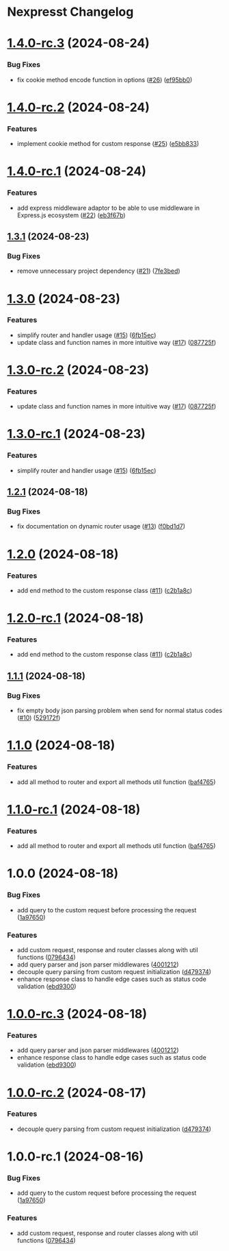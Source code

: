 # Nexpresst Changelog

# [1.4.0-rc.3](https://github.com/demirtasdurmus/nexpresst/compare/v1.4.0-rc.2...v1.4.0-rc.3) (2024-08-24)


### Bug Fixes

* fix cookie method encode function in options ([#26](https://github.com/demirtasdurmus/nexpresst/issues/26)) ([ef95bb0](https://github.com/demirtasdurmus/nexpresst/commit/ef95bb0daafa343cf5013fb392fcf07c3dee5855))

# [1.4.0-rc.2](https://github.com/demirtasdurmus/nexpresst/compare/v1.4.0-rc.1...v1.4.0-rc.2) (2024-08-24)


### Features

* implement cookie method for custom response ([#25](https://github.com/demirtasdurmus/nexpresst/issues/25)) ([e5bb833](https://github.com/demirtasdurmus/nexpresst/commit/e5bb833d7a7ca57dc58b6a842686ac231a2bb827))

# [1.4.0-rc.1](https://github.com/demirtasdurmus/nexpresst/compare/v1.3.1...v1.4.0-rc.1) (2024-08-24)


### Features

* add express middleware adaptor to be able to use middleware in Express.js ecosystem ([#22](https://github.com/demirtasdurmus/nexpresst/issues/22)) ([eb3f67b](https://github.com/demirtasdurmus/nexpresst/commit/eb3f67b0c4e0d246102132ead9b3735b3f90f938))

## [1.3.1](https://github.com/demirtasdurmus/nexpresst/compare/v1.3.0...v1.3.1) (2024-08-23)


### Bug Fixes

* remove unnecessary project dependency ([#21](https://github.com/demirtasdurmus/nexpresst/issues/21)) ([7fe3bed](https://github.com/demirtasdurmus/nexpresst/commit/7fe3bedeb3dc4193e4445a5ad2e7bf277b879ee1))

# [1.3.0](https://github.com/demirtasdurmus/nexpresst/compare/v1.2.1...v1.3.0) (2024-08-23)


### Features

* simplify router and handler usage ([#15](https://github.com/demirtasdurmus/nexpresst/issues/15)) ([6fb15ec](https://github.com/demirtasdurmus/nexpresst/commit/6fb15ec586f1aa0786422bff85168119b001c887))
* update class and function names in more intuitive way ([#17](https://github.com/demirtasdurmus/nexpresst/issues/17)) ([087725f](https://github.com/demirtasdurmus/nexpresst/commit/087725fe1d53ca84a6696d1664b76b32630b02cc))

# [1.3.0-rc.2](https://github.com/demirtasdurmus/nexpresst/compare/v1.3.0-rc.1...v1.3.0-rc.2) (2024-08-23)


### Features

* update class and function names in more intuitive way ([#17](https://github.com/demirtasdurmus/nexpresst/issues/17)) ([087725f](https://github.com/demirtasdurmus/nexpresst/commit/087725fe1d53ca84a6696d1664b76b32630b02cc))

# [1.3.0-rc.1](https://github.com/demirtasdurmus/nexpresst/compare/v1.2.1...v1.3.0-rc.1) (2024-08-23)


### Features

* simplify router and handler usage ([#15](https://github.com/demirtasdurmus/nexpresst/issues/15)) ([6fb15ec](https://github.com/demirtasdurmus/nexpresst/commit/6fb15ec586f1aa0786422bff85168119b001c887))

## [1.2.1](https://github.com/demirtasdurmus/nexpresst/compare/v1.2.0...v1.2.1) (2024-08-18)


### Bug Fixes

* fix documentation on dynamic router usage ([#13](https://github.com/demirtasdurmus/nexpresst/issues/13)) ([f0bd1d7](https://github.com/demirtasdurmus/nexpresst/commit/f0bd1d7544a4490ca2902253f798be2d720eed1c))

# [1.2.0](https://github.com/demirtasdurmus/nexpresst/compare/v1.1.1...v1.2.0) (2024-08-18)


### Features

* add end method to the custom response class ([#11](https://github.com/demirtasdurmus/nexpresst/issues/11)) ([c2b1a8c](https://github.com/demirtasdurmus/nexpresst/commit/c2b1a8c03e593c1aaa2bcd24869eeb79e76eea16))

# [1.2.0-rc.1](https://github.com/demirtasdurmus/nexpresst/compare/v1.1.1...v1.2.0-rc.1) (2024-08-18)


### Features

* add end method to the custom response class ([#11](https://github.com/demirtasdurmus/nexpresst/issues/11)) ([c2b1a8c](https://github.com/demirtasdurmus/nexpresst/commit/c2b1a8c03e593c1aaa2bcd24869eeb79e76eea16))

## [1.1.1](https://github.com/demirtasdurmus/nexpresst/compare/v1.1.0...v1.1.1) (2024-08-18)


### Bug Fixes

* fix empty body json parsing problem when send for normal status codes ([#10](https://github.com/demirtasdurmus/nexpresst/issues/10)) ([529172f](https://github.com/demirtasdurmus/nexpresst/commit/529172fc03b68e431c9531ccb7de7b0a631d4a4b))

# [1.1.0](https://github.com/demirtasdurmus/nexpresst/compare/v1.0.0...v1.1.0) (2024-08-18)


### Features

* add all method to router and export all methods util function ([baf4765](https://github.com/demirtasdurmus/nexpresst/commit/baf47653e230514c7f3eb84dc614914eddc4a946))

# [1.1.0-rc.1](https://github.com/demirtasdurmus/nexpresst/compare/v1.0.0...v1.1.0-rc.1) (2024-08-18)


### Features

* add all method to router and export all methods util function ([baf4765](https://github.com/demirtasdurmus/nexpresst/commit/baf47653e230514c7f3eb84dc614914eddc4a946))

# 1.0.0 (2024-08-18)


### Bug Fixes

* add query to the custom request before processing the request ([1a97650](https://github.com/demirtasdurmus/nexpresst/commit/1a976506e72d90d1cd46e0272ff988598bc470a1))


### Features

* add custom request, response and router classes along with util functions ([0796434](https://github.com/demirtasdurmus/nexpresst/commit/0796434b3d4a82d5e86e1c702844f90bf0dec6fb))
* add query parser and json parser middlewares ([4001212](https://github.com/demirtasdurmus/nexpresst/commit/40012125d8ecf230f9adc40be27b7455f6c109ff))
* decouple query parsing from custom request initialization ([d479374](https://github.com/demirtasdurmus/nexpresst/commit/d479374c7e08ef02cbda04786962cbe0606bc6bb))
* enhance response class to handle edge cases such as status code validation ([ebd9300](https://github.com/demirtasdurmus/nexpresst/commit/ebd93009039ef8d30461df1616ea129af7ecac3c))

# [1.0.0-rc.3](https://github.com/demirtasdurmus/nexpresst/compare/v1.0.0-rc.2...v1.0.0-rc.3) (2024-08-18)


### Features

* add query parser and json parser middlewares ([4001212](https://github.com/demirtasdurmus/nexpresst/commit/40012125d8ecf230f9adc40be27b7455f6c109ff))
* enhance response class to handle edge cases such as status code validation ([ebd9300](https://github.com/demirtasdurmus/nexpresst/commit/ebd93009039ef8d30461df1616ea129af7ecac3c))

# [1.0.0-rc.2](https://github.com/demirtasdurmus/nexpresst/compare/v1.0.0-rc.1...v1.0.0-rc.2) (2024-08-17)


### Features

* decouple query parsing from custom request initialization ([d479374](https://github.com/demirtasdurmus/nexpresst/commit/d479374c7e08ef02cbda04786962cbe0606bc6bb))

# 1.0.0-rc.1 (2024-08-16)


### Bug Fixes

* add query to the custom request before processing the request ([1a97650](https://github.com/demirtasdurmus/nexpresst/commit/1a976506e72d90d1cd46e0272ff988598bc470a1))


### Features

* add custom request, response and router classes along with util functions ([0796434](https://github.com/demirtasdurmus/nexpresst/commit/0796434b3d4a82d5e86e1c702844f90bf0dec6fb))
